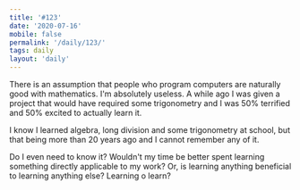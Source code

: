 ```yaml
---
title: '#123'
date: '2020-07-16'
mobile: false
permalink: '/daily/123/'
tags: daily
layout: 'daily'
---
```


There is an assumption that people who program computers are naturally good with mathematics. I'm absolutely useless. A while ago I was given a project that would have required some trigonometry and I was 50% terrified and 50% excited to actually learn it.

I know I learned algebra, long division and some trigonometry at school, but that being more than 20 years ago and I cannot remember any of it.

Do I even need to know it? Wouldn't my time be better spent learning something directly applicable to my work? Or, is learning anything beneficial to learning anything else? Learning o learn?
